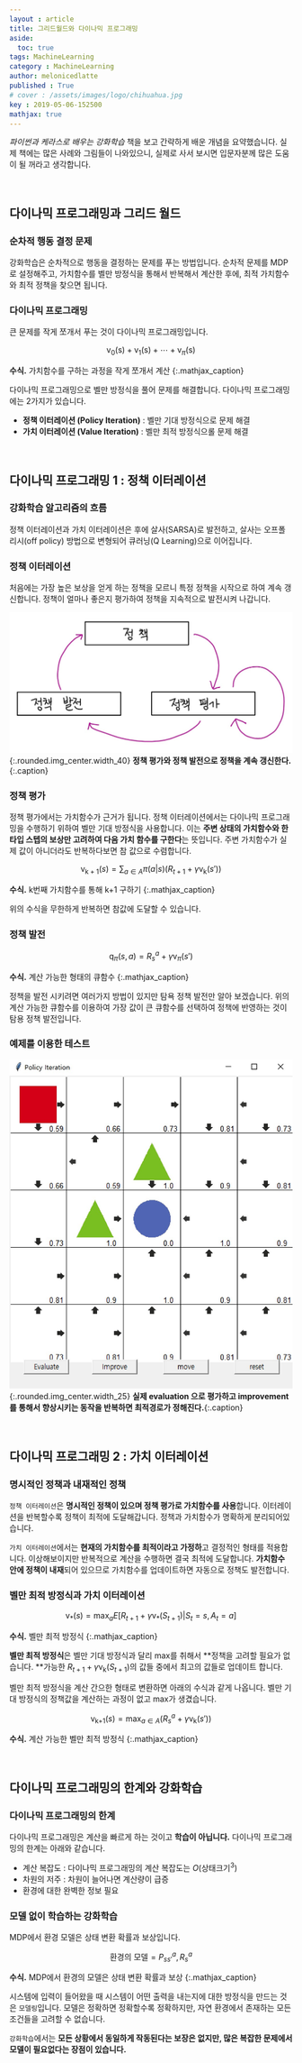 ```yaml
---
layout : article
title: 그리드월드와 다이나믹 프로그래밍
aside:
  toc: true
tags: MachineLearning
category : MachineLearning
author: melonicedlatte
published : True
# cover : /assets/images/logo/chihuahua.jpg
key : 2019-05-06-152500
mathjax: true 
---
```


*파이썬과 케라스로 배우는 강화학습* 책을 보고 간략하게 배운 개념을 요약했습니다. 실제 책에는 많은 사례와 그림들이 나와있으니, 실제로 사서 보시면 입문자분께 많은 도움이 될 꺼라고 생각합니다.

<br>

## 다이나믹 프로그래밍과 그리드 월드

### 순차적 행동 결정 문제

강화학습은 순차적으로 행동을 결정하는 문제를 푸는 방법입니다. 순차적 문제를 MDP로 설정해주고, 가치함수를 벨만 방정식을 통해서 반복해서 계산한 후에, 최적 가치함수와 최적 정책을 찾으면 됩니다. 

### 다이나믹 프로그래밍

큰 문제를 작게 쪼개서 푸는 것이 다이나믹 프로그래밍입니다. 

$$ 
\text{v}_{0}(\text{s}) + \text{v}_{1}(\text{s}) + \cdots + \text{v}_{\pi}(\text{s})
$$

**수식.** 가치함수를 구하는 과정을 작게 쪼개서 계산
{:.mathjax_caption}

다이나믹 프로그래밍으로 벨만 방정식을 풀어 문제를 해결합니다. 다이나믹 프로그래밍에는 2가지가 있습니다.

- **정책 이터레이션 (Policy Iteration)** : 벨만 기대 방정식으로 문제 해결
- **가치 이터레이션 (Value Iteration)** : 벨만 최적 방정식으롤 문제 해결

<br>

## 다이나믹 프로그래밍 1 : 정책 이터레이션

### 강화학습 알고리즘의 흐름

정책 이터레이션과 가치 이터레이션은 후에 살사(SARSA)로 발전하고, 살사는 오프폴리시(off policy) 방법으로 변형되어 큐러닝(Q Learning)으로 이어집니다.

### 정책 이터레이션

처음에는 가장 높은 보상을 얻게 하는 정책을 모르니 특정 정책을 시작으로 하여 계속 갱신합니다. 정책이 얼마나 좋은지 평가하여 정책을 지속적으로 발전시켜 나갑니다. 

![image](/assets/images/20190506/policy_cycle.jpg){:.rounded.img_center.width_40}
**정책 평가와 정책 발전으로 정책을 계속 갱신한다.**{:.caption}

### 정책 평가

정책 평가에서는 가치함수가 근거가 됩니다. 정책 이터레이션에서는 다이나믹 프로그래밍을 수행하기 위하여 벨만 기대 방정식을 사용합니다. 이는 **주변 상태의 가치함수와 한 타입 스텝의 보상만 고려하여 다음 가치 함수를 구한다**는 뜻입니다. 주변 가치함수가 실제 값이 아니더라도 반복하다보면 참 값으로 수렴합니다. 

$$ 
\text{v}_{\text{k}+1}(s) = \sum_{a \in A} \pi(a|s)(R_{t+1} + \gamma  \text{v}_{\text{k}}(s')) 
$$

**수식.** $\text{k}$번째 가치함수를 통해 $\text{k+1}$ 구하기
{:.mathjax_caption}

위의 수식을 무한하게 반복하면 참값에 도달할 수 있습니다. 

### 정책 발전

$$ 
\text{q}_{\pi}(s,a) = R^a_s + \gamma \text{v}_{\pi}(s') 
$$

**수식.** 계산 가능한 형태의 큐함수
{:.mathjax_caption}

정책을 발전 시키려면 여러가지 방법이 있지만 탐욕 정책 발전만 알아 보겠습니다. 위의 계산 가능한 큐함수를 이용하여 가장 값이 큰 큐함수를 선택하여 정책에 반영하는 것이 탐용 정책 발전입니다. 

### 예제를 이용한 테스트

![image](/assets/images/20190506/policy_iteration_simulation.jpg){:.rounded.img_center.width_25}
**실제 evaluation 으로 평가하고 improvement를 통해서 향상시키는 동작을 반복하면 최적경로가 정해진다.**{:.caption}

<br>

## 다이나믹 프로그래밍 2 : 가치 이터레이션

### 명시적인 정책과 내재적인 정책

`정책 이터레이션`은 **명시적인 정책이 있으며 정책 평가로 가치함수를 사용**합니다. 이터레이션을 반복할수록 정책이 최적에 도달해갑니다. 정책과 가치함수가 명확하게 분리되어있습니다. 

`가치 이터레이션`에서는 **현재의 가치함수를 최적이라고 가정하**고 결정적인 형태를 적용합니다. 이상해보이지만 반복적으로 계산을 수행하면 결국 최적에 도달합니다. **가치함수 안에 정책이 내재**되어 있으므로 가치함수를 업데이트하면 자동으로 정책도 발전합니다.

### 벨만 최적 방정식과 가치 이터레이션

$$ \text{v}_{*}(s) = \max_{a}E[R_{t+1} + \gamma \text{v}_{*}(S_{t+1})|S_t = s, A_t = a] $$

**수식.** 벨만 최적 방정식
{:.mathjax_caption}

**벨만 최적 방정식**은 벨만 기대 방정식과 달리 max를 취해서 **정책을 고려할 필요가 없습니다. **가능한 $R_{t+1} +\gamma \text{v}_{\text{k}}(S_{t+1})$의 값들 중에서 최고의 값들로 업데이트 합니다. 

벨만 최적 방정식을 계산 간으한 형태로 변환하면 아래의 수식과 같게 나옵니다. 벨만 기대 방정식의 정책값을 계산하는 과정이 없고 max가 생겼습니다. 

$$ \text{v}_{\text{k+1}}(s) = \max_{a \in A}(R^a_s + \gamma \text{v}_{\text{k}}(s')) $$

**수식.** 계산 가능한 벨만 최적 방정식
{:.mathjax_caption}

<br>

## 다이나믹 프로그래밍의 한계와 강화학습

### 다이나믹 프로그래밍의 한계

다이나믹 프로그래밍은 계산을 빠르게 하는 것이고 **학습이 아닙니다.** 다이나믹 프로그래밍의 한계는 아래와 같습니다. 

- 계산 복잡도 : 다이나믹 프로그래밍의 계산 복잡도는 $O(\text{상태크기}^3)$
- 차원의 저주 : 차원이 늘어나면 계산량이 급증
- 환경에 대한 완벽한 정보 필요

### 모델 없이 학습하는 강화학습

MDP에서 환경 모델은 상태 변환 확률과 보상입니다. 

$$
\text{환경의 모델} = P^a_{ss'}, R^a_s
$$

**수식.** MDP에서 환경의 모델은 상태 변환 확률과 보상
{:.mathjax_caption}

시스템에 입력이 들어왔을 때 시스템이 어떤 출력을 내는지에 대한 방정식을 만드는 것은 `모델링`입니다. 모델은 정확하면 정확할수록 정확하지만, 자연 환경에서 존재하는 모든 조건들을 고려할 수 없습니다. 

`강화학습`에서는 **모든 상황에서 동일하게 작동된다는 보장은 없지만, 많은 복잡한 문제에서 모델이 필요없다는 장점이 있습니다.** 